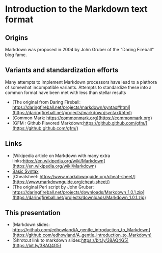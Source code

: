 # Introduction to the Markdown text format

## Origins

Markdown was proposed in 2004 by John Gruber of the "Daring Fireball" blog fame.

## Variants and standardization efforts

Many attempts to implement Markdown processors have lead to a plethora of
somewhat incompatible variants. Attempts to standardize these into a common
format have been met with less than stellar results

-  [The original from Daring Fireball: https://daringfireball.net/projects/markdown/syntax#html](https://daringfireball.net/projects/markdown/syntax#html)
- [Common Mark: https://commonmark.org](https://commonmark.org)
- [GFM : Github Flavored Markdown:https://github.github.com/gfm/](https://github.github.com/gfm/)



## Links

- [Wikipedia article on Markdown with many extra links:https://en.wikipedia.org/wiki/Markdown](https://en.wikipedia.org/wiki/Markdown)
- [Basic Syntax](https://www.markdownguide.org/basic-syntax/)
- [Cheatsheet: https://www.markdownguide.org/cheat-sheet/](https://www.markdownguide.org/cheat-sheet/)
- [The original Perl script by John Gruber: https://daringfireball.net/projects/downloads/Markdown_1.0.1.zip](https://daringfireball.net/projects/downloads/Markdown_1.0.1.zip)

## This presentation

- [Markdown slides: https://github.com/edhowland/A_gentle_introduction_to_Markdown](https://github.com/edhowland/A_gentle_introduction_to_Markdown)
- [Shrotcut link to markdown slides:https://bit.ly/38AQ4G5](https://bit.ly/38AQ4G5)

